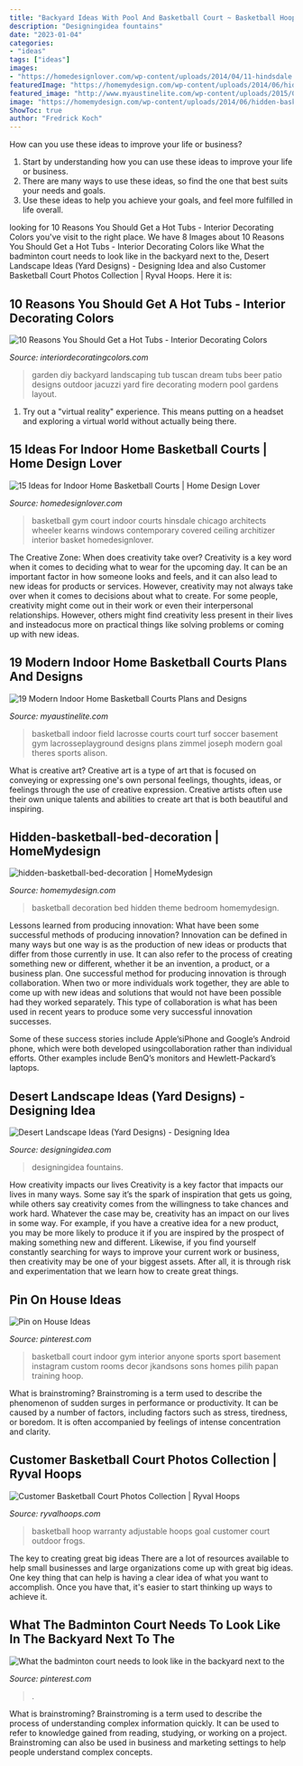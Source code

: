 ```yaml
---
title: "Backyard Ideas With Pool And Basketball Court ~ Basketball Hoop Warranty Adjustable Hoops Goal Customer Court Outdoor Frogs"
description: "Designingidea fountains"
date: "2023-01-04"
categories:
- "ideas"
tags: ["ideas"]
images:
- "https://homedesignlover.com/wp-content/uploads/2014/04/11-hindsdale.jpg"
featuredImage: "https://homemydesign.com/wp-content/uploads/2014/06/hidden-basketball-bed-decoration.jpg"
featured_image: "http://www.myaustinelite.com/wp-content/uploads/2015/01/indoor-home-basketball-courts-in-the-basement.jpg"
image: "https://homemydesign.com/wp-content/uploads/2014/06/hidden-basketball-bed-decoration.jpg"
ShowToc: true
author: "Fredrick Koch"
---
```



How can you use these ideas to improve your life or business?
1. Start by understanding how you can use these ideas to improve your life or business.
2. There are many ways to use these ideas, so find the one that best suits your needs and goals.
3. Use these ideas to help you achieve your goals, and feel more fulfilled in life overall.

	

		
looking for 10 Reasons You Should Get a Hot Tubs - Interior Decorating Colors you've visit to the right place. We have 8 Images about 10 Reasons You Should Get a Hot Tubs - Interior Decorating Colors like What the badminton court needs to look like in the backyard next to the, Desert Landscape Ideas (Yard Designs) - Designing Idea and also Customer Basketball Court Photos Collection | Ryval Hoops. Here it is:
		
    
## 10 Reasons You Should Get A Hot Tubs - Interior Decorating Colors

<img loading=lazy src="https://interiordecoratingcolors.com/wp-content/uploads/2018/02/diy-hot-tub-ideas-diy-regarding-hot-tubs-ideas-10-reasons-you-should-get-a-hot-tubs.jpg" onerror="this.onerror=null;this.src='https://tse1.mm.bing.net/th?id=OIP.MXu0XJwHf4y7lBlJ8yQWBAHaEK&amp;pid=15.1';" alt="10 Reasons You Should Get a Hot Tubs - Interior Decorating Colors">

_Source: interiordecoratingcolors.com_

>garden diy backyard landscaping tub tuscan dream tubs beer patio designs outdoor jacuzzi yard fire decorating modern pool gardens layout. 

	

1. Try out a "virtual reality" experience. This means putting on a headset and exploring a virtual world without actually being there.

    
## 15 Ideas For Indoor Home Basketball Courts | Home Design Lover

<img loading=lazy src="https://homedesignlover.com/wp-content/uploads/2014/04/11-hindsdale.jpg" onerror="this.onerror=null;this.src='https://tse1.mm.bing.net/th?id=OIP.RICRqn13byfd0-BvuzPZiAHaFL&amp;pid=15.1';" alt="15 Ideas for Indoor Home Basketball Courts | Home Design Lover">

_Source: homedesignlover.com_

>basketball gym court indoor courts hinsdale chicago architects wheeler kearns windows contemporary covered ceiling architizer interior basket homedesignlover. 

	

The Creative Zone: When does creativity take over?
Creativity is a key word when it comes to deciding what to wear for the upcoming day. It can be an important factor in how someone looks and feels, and it can also lead to new ideas for products or services. However, creativity may not always take over when it comes to decisions about what to create. For some people, creativity might come out in their work or even their interpersonal relationships. However, others might find creativity less present in their lives and insteadocus more on practical things like solving problems or coming up with new ideas.

    
## 19 Modern Indoor Home Basketball Courts Plans And Designs

<img loading=lazy src="http://www.myaustinelite.com/wp-content/uploads/2015/01/indoor-home-basketball-courts-in-the-basement.jpg" onerror="this.onerror=null;this.src='https://tse1.mm.bing.net/th?id=OIP.wQt0KtV8mwiN4oOZU9jKygHaEh&amp;pid=15.1';" alt="19 Modern Indoor Home Basketball Courts Plans and Designs">

_Source: myaustinelite.com_

>basketball indoor field lacrosse courts court turf soccer basement gym lacrosseplayground designs plans zimmel joseph modern goal theres sports alison. 

	

What is creative art?
Creative art is a type of art that is focused on conveying or expressing one's own personal feelings, thoughts, ideas, or feelings through the use of creative expression. Creative artists often use their own unique talents and abilities to create art that is both beautiful and inspiring.

    
## Hidden-basketball-bed-decoration | HomeMydesign

<img loading=lazy src="https://homemydesign.com/wp-content/uploads/2014/06/hidden-basketball-bed-decoration.jpg" onerror="this.onerror=null;this.src='https://tse2.mm.bing.net/th?id=OIP.lmwFDIyFZPeZnd7gH0G5cAHaFk&amp;pid=15.1';" alt="hidden-basketball-bed-decoration | HomeMydesign">

_Source: homemydesign.com_

>basketball decoration bed hidden theme bedroom homemydesign. 

	

Lessons learned from producing innovation: What have been some successful methods of producing innovation?
Innovation can be defined in many ways but one way is as the production of new ideas or products that differ from those currently in use. It can also refer to the process of creating something new or different, whether it be an invention, a product, or a business plan.
One successful method for producing innovation is through collaboration. When two or more individuals work together, they are able to come up with new ideas and solutions that would not have been possible had they worked separately. This type of collaboration is what has been used in recent years to produce some very successful innovation successes.

Some of these success stories include Apple’siPhone and Google’s Android phone, which were both developed usingcollaboration rather than individual efforts. Other examples include BenQ’s monitors and Hewlett-Packard’s laptops.

    
## Desert Landscape Ideas (Yard Designs) - Designing Idea

<img loading=lazy src="https://designingidea.com/wp-content/uploads/2020/01/swimming-pool-water-feature-waterfall-with-desert-landscape-backyard.jpg" onerror="this.onerror=null;this.src='https://tse2.mm.bing.net/th?id=OIP._pvOz_eBVnz9lgW2gBTCwgHaEk&amp;pid=15.1';" alt="Desert Landscape Ideas (Yard Designs) - Designing Idea">

_Source: designingidea.com_

>designingidea fountains. 

	

How creativity impacts our lives
Creativity is a key factor that impacts our lives in many ways. Some say it’s the spark of inspiration that gets us going, while others say creativity comes from the willingness to take chances and work hard. Whatever the case may be, creativity has an impact on our lives in some way. 
For example, if you have a creative idea for a new product, you may be more likely to produce it if you are inspired by the prospect of making something new and different. Likewise, if you find yourself constantly searching for ways to improve your current work or business, then creativity may be one of your biggest assets. After all, it is through risk and experimentation that we learn how to create great things.

    
## Pin On House Ideas

<img loading=lazy src="https://i.pinimg.com/736x/c0/d1/67/c0d167145bb82b4063be8dcb5305d7c8.jpg" onerror="this.onerror=null;this.src='https://tse3.mm.bing.net/th?id=OIP.To0ghRE-oESP4e8D90xWkQHaHa&amp;pid=15.1';" alt="Pin on House Ideas">

_Source: pinterest.com_

>basketball court indoor gym interior anyone sports sport basement instagram custom rooms decor jkandsons sons homes pilih papan training hoop. 

	

What is brainstroming?
Brainstroming is a term used to describe the phenomenon of sudden surges in performance or productivity. It can be caused by a number of factors, including factors such as stress, tiredness, or boredom. It is often accompanied by feelings of intense concentration and clarity.

    
## Customer Basketball Court Photos Collection | Ryval Hoops

<img loading=lazy src="http://www.ryvalhoops.com/wp-content/uploads/2016/10/large-8.jpg" onerror="this.onerror=null;this.src='https://tse3.mm.bing.net/th?id=OIP.ewBa5EVRnZHcGbsN18AbFAHaHd&amp;pid=15.1';" alt="Customer Basketball Court Photos Collection | Ryval Hoops">

_Source: ryvalhoops.com_

>basketball hoop warranty adjustable hoops goal customer court outdoor frogs. 

	

The key to creating great big ideas
There are a lot of resources available to help small businesses and large organizations come up with great big ideas. One key thing that can help is having a clear idea of what you want to accomplish. Once you have that, it's easier to start thinking up ways to achieve it.

    
## What The Badminton Court Needs To Look Like In The Backyard Next To The

<img loading=lazy src="https://i.pinimg.com/736x/8d/2c/bd/8d2cbd36547c03a801721bade6501bb6.jpg" onerror="this.onerror=null;this.src='https://tse1.mm.bing.net/th?id=OIP.eA27lWiVSjFlT6SIE8nxNgHaGx&amp;pid=15.1';" alt="What the badminton court needs to look like in the backyard next to the">

_Source: pinterest.com_

>. 

	

What is brainstroming?
Brainstroming is a term used to describe the process of understanding complex information quickly. It can be used to refer to knowledge gained from reading, studying, or working on a project. Brainstroming can also be used in business and marketing settings to help people understand complex concepts.

